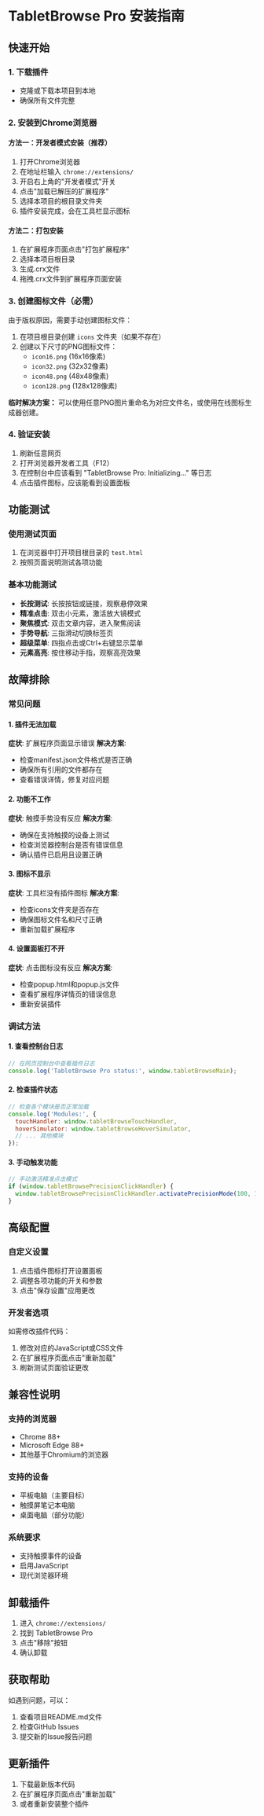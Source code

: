 # TabletBrowse Pro 安装指南

## 快速开始

### 1. 下载插件
- 克隆或下载本项目到本地
- 确保所有文件完整

### 2. 安装到Chrome浏览器

#### 方法一：开发者模式安装（推荐）
1. 打开Chrome浏览器
2. 在地址栏输入 `chrome://extensions/`
3. 开启右上角的"开发者模式"开关
4. 点击"加载已解压的扩展程序"
5. 选择本项目的根目录文件夹
6. 插件安装完成，会在工具栏显示图标

#### 方法二：打包安装
1. 在扩展程序页面点击"打包扩展程序"
2. 选择本项目根目录
3. 生成.crx文件
4. 拖拽.crx文件到扩展程序页面安装

### 3. 创建图标文件（必需）
由于版权原因，需要手动创建图标文件：

1. 在项目根目录创建 `icons` 文件夹（如果不存在）
2. 创建以下尺寸的PNG图标文件：
   - `icon16.png` (16x16像素)
   - `icon32.png` (32x32像素)  
   - `icon48.png` (48x48像素)
   - `icon128.png` (128x128像素)

**临时解决方案：**
可以使用任意PNG图片重命名为对应文件名，或使用在线图标生成器创建。

### 4. 验证安装
1. 刷新任意网页
2. 打开浏览器开发者工具（F12）
3. 在控制台中应该看到 "TabletBrowse Pro: Initializing..." 等日志
4. 点击插件图标，应该能看到设置面板

## 功能测试

### 使用测试页面
1. 在浏览器中打开项目根目录的 `test.html`
2. 按照页面说明测试各项功能

### 基本功能测试
- **长按测试**: 长按按钮或链接，观察悬停效果
- **精准点击**: 双击小元素，激活放大镜模式
- **聚焦模式**: 双击文章内容，进入聚焦阅读
- **手势导航**: 三指滑动切换标签页
- **超级菜单**: 四指点击或Ctrl+右键显示菜单
- **元素高亮**: 按住移动手指，观察高亮效果

## 故障排除

### 常见问题

#### 1. 插件无法加载
**症状**: 扩展程序页面显示错误
**解决方案**:
- 检查manifest.json文件格式是否正确
- 确保所有引用的文件都存在
- 查看错误详情，修复对应问题

#### 2. 功能不工作
**症状**: 触摸手势没有反应
**解决方案**:
- 确保在支持触摸的设备上测试
- 检查浏览器控制台是否有错误信息
- 确认插件已启用且设置正确

#### 3. 图标不显示
**症状**: 工具栏没有插件图标
**解决方案**:
- 检查icons文件夹是否存在
- 确保图标文件名和尺寸正确
- 重新加载扩展程序

#### 4. 设置面板打不开
**症状**: 点击图标没有反应
**解决方案**:
- 检查popup.html和popup.js文件
- 查看扩展程序详情页的错误信息
- 重新安装插件

### 调试方法

#### 1. 查看控制台日志
```javascript
// 在网页控制台中查看插件日志
console.log('TabletBrowse Pro status:', window.tabletBrowseMain);
```

#### 2. 检查插件状态
```javascript
// 检查各个模块是否正常加载
console.log('Modules:', {
  touchHandler: window.tabletBrowseTouchHandler,
  hoverSimulator: window.tabletBrowseHoverSimulator,
  // ... 其他模块
});
```

#### 3. 手动触发功能
```javascript
// 手动激活精准点击模式
if (window.tabletBrowsePrecisionClickHandler) {
  window.tabletBrowsePrecisionClickHandler.activatePrecisionMode(100, 100);
}
```

## 高级配置

### 自定义设置
1. 点击插件图标打开设置面板
2. 调整各项功能的开关和参数
3. 点击"保存设置"应用更改

### 开发者选项
如需修改插件代码：
1. 修改对应的JavaScript或CSS文件
2. 在扩展程序页面点击"重新加载"
3. 刷新测试页面验证更改

## 兼容性说明

### 支持的浏览器
- Chrome 88+
- Microsoft Edge 88+
- 其他基于Chromium的浏览器

### 支持的设备
- 平板电脑（主要目标）
- 触摸屏笔记本电脑
- 桌面电脑（部分功能）

### 系统要求
- 支持触摸事件的设备
- 启用JavaScript
- 现代浏览器环境

## 卸载插件

1. 进入 `chrome://extensions/`
2. 找到 TabletBrowse Pro
3. 点击"移除"按钮
4. 确认卸载

## 获取帮助

如遇到问题，可以：
1. 查看项目README.md文件
2. 检查GitHub Issues
3. 提交新的Issue报告问题

## 更新插件

1. 下载最新版本代码
2. 在扩展程序页面点击"重新加载"
3. 或者重新安装整个插件

